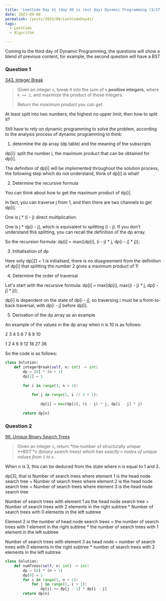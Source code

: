 ```yaml
---
title: 'LeetCode Day 41 (day 40 is rest day) Dynamic Programming (3/17)'
date: 2023-09-08
permalink: /posts/2023/09/LeetCodeDay41/
tags:
  - LeetCode
  - Algorithm

---
```


Coming to the third day of Dynamic Programming, the questions will show a blend of previous content, for example, the second question will have a BST

### Question 1

[343. Integer Break](https://leetcode.com/problems/integer-break/)

> Given an integer `n`, break it into the sum of `k` **positive integers**, where `k >= 2`, and maximize the product of those integers.
>
> Return *the maximum product you can get*.

At least split into two numbers, the highest no upper limit, then how to split it?

Still have to rely on dynamic programming to solve the problem, according to the analysis process of dynamic programming to think:

1. determine the dp array (dp table) and the meaning of the subscripts

dp[i]: split the number i, the maximum product that can be obtained for dp[i].

The definition of dp[i] will be implemented throughout the solution process, the following step which do not understand, think of dp[i] is what!

2. Determine the recursive formula

You can think about how to get the maximum product of dp[i].

In fact, you can traverse j from 1, and then there are two channels to get dp[i].

One is j * (i - j) direct multiplication.

One is j * dp[i - j], which is equivalent to splitting (i - j). If you don't understand this splitting, you can recall the definition of the dp array.

So the recursion formula: dp[i] = max({dp[i], (i - j) * j, dp[i - j] * j});

3. Initialisation of dp

Here only dp[2] = 1 is initialised, there is no disagreement from the definition of dp[i] that splitting the number 2 gives a maximum product of 1!

4. Determine the order of traversal

Let's start with the recursive formula: dp[i] = max(dp[i], max((i - j) * j, dp[i - j] * j));

dp[i] is dependent on the state of dp[i - j], so traversing i must be a front-to-back traversal, with dp[i - j] before dp[i].

5. Derivation of the dp array as an example

An example of the values in the dp array when n is 10 is as follows:

2 3 4 5 6  7   8   9   10

1 2 4 6 9  12  18  27  36 

So the code is as follows:

```python
class Solution:
    def integerBreak(self, n: int) -> int:
        dp = [0] * (n + 1)   
        dp[2] = 1  
 
        for i in range(3, n + 1):
          
            for j in range(1, i // 2 + 1): 
                
                dp[i] = max(dp[i], (i - j) * j, dp[i - j] * j)
        
        return dp[n] 
```

### Question 2

[96. Unique Binary Search Trees](https://leetcode.com/problems/unique-binary-search-trees/)

> Given an integer `n`, return *the number of structurally unique **BST'**s (binary search trees) which has exactly* `n` *nodes of unique values from* `1` *to* `n`.

When n is 3, this can be deduced from the state where n is equal to 1 and 2.

dp[3], that is Number of search trees where element 1 is the head node search tree + Number of search trees where element 2 is the head node search tree + Number of search trees where element 3 is the head node search tree

Number of search trees with element 1 as the head node search tree = Number of search trees with 2 elements in the right subtree * Number of search trees with 0 elements in the left subtree

Element 2 is the number of head node search trees = the number of search trees with 1 element in the right subtree * the number of search trees with 1 element in the left subtree

Number of search trees with element 3 as head node = number of search trees with 0 elements in the right subtree * number of search trees with 2 elements in the left subtree

```python
class Solution:
    def numTrees(self, n: int) -> int:
        dp = [0] * (n + 1)  
        dp[0] = 1  
        for i in range(1, n + 1):  
            for j in range(1, i + 1):  
                dp[i] += dp[j - 1] * dp[i - j]  
        return dp[n]  
```

